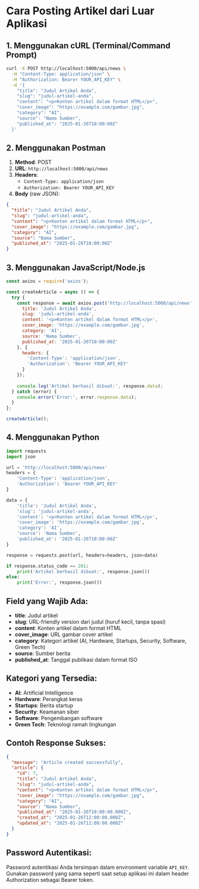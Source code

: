 # Cara Posting Artikel dari Luar Aplikasi

## 1. Menggunakan cURL (Terminal/Command Prompt)

```bash
curl -X POST http://localhost:5000/api/news \
  -H "Content-Type: application/json" \
  -H "Authorization: Bearer YOUR_API_KEY" \
  -d '{
    "title": "Judul Artikel Anda",
    "slug": "judul-artikel-anda",
    "content": "<p>Konten artikel dalam format HTML</p>",
    "cover_image": "https://example.com/gambar.jpg",
    "category": "AI",
    "source": "Nama Sumber",
    "published_at": "2025-01-26T10:00:00Z"
  }'
```

## 2. Menggunakan Postman

1. **Method**: POST
2. **URL**: `http://localhost:5000/api/news`
3. **Headers**:
   - `Content-Type: application/json`
   - `Authorization: Bearer YOUR_API_KEY`
4. **Body** (raw JSON):
```json
{
  "title": "Judul Artikel Anda",
  "slug": "judul-artikel-anda",
  "content": "<p>Konten artikel dalam format HTML</p>",
  "cover_image": "https://example.com/gambar.jpg",
  "category": "AI",
  "source": "Nama Sumber",
  "published_at": "2025-01-26T10:00:00Z"
}
```

## 3. Menggunakan JavaScript/Node.js

```javascript
const axios = require('axios');

const createArticle = async () => {
  try {
    const response = await axios.post('http://localhost:5000/api/news', {
      title: 'Judul Artikel Anda',
      slug: 'judul-artikel-anda',
      content: '<p>Konten artikel dalam format HTML</p>',
      cover_image: 'https://example.com/gambar.jpg',
      category: 'AI',
      source: 'Nama Sumber',
      published_at: '2025-01-26T10:00:00Z'
    }, {
      headers: {
        'Content-Type': 'application/json',
        'Authorization': 'Bearer YOUR_API_KEY'
      }
    });
    
    console.log('Artikel berhasil dibuat:', response.data);
  } catch (error) {
    console.error('Error:', error.response.data);
  }
};

createArticle();
```

## 4. Menggunakan Python

```python
import requests
import json

url = 'http://localhost:5000/api/news'
headers = {
    'Content-Type': 'application/json',
    'Authorization': 'Bearer YOUR_API_KEY'
}

data = {
    'title': 'Judul Artikel Anda',
    'slug': 'judul-artikel-anda',
    'content': '<p>Konten artikel dalam format HTML</p>',
    'cover_image': 'https://example.com/gambar.jpg',
    'category': 'AI',
    'source': 'Nama Sumber',
    'published_at': '2025-01-26T10:00:00Z'
}

response = requests.post(url, headers=headers, json=data)

if response.status_code == 201:
    print('Artikel berhasil dibuat:', response.json())
else:
    print('Error:', response.json())
```

## Field yang Wajib Ada:

- **title**: Judul artikel
- **slug**: URL-friendly version dari judul (huruf kecil, tanpa spasi)
- **content**: Konten artikel dalam format HTML
- **cover_image**: URL gambar cover artikel
- **category**: Kategori artikel (AI, Hardware, Startups, Security, Software, Green Tech)
- **source**: Sumber berita
- **published_at**: Tanggal publikasi dalam format ISO

## Kategori yang Tersedia:

- **AI**: Artificial Intelligence
- **Hardware**: Perangkat keras
- **Startups**: Berita startup
- **Security**: Keamanan siber
- **Software**: Pengembangan software
- **Green Tech**: Teknologi ramah lingkungan

## Contoh Response Sukses:

```json
{
  "message": "Article created successfully",
  "article": {
    "id": 7,
    "title": "Judul Artikel Anda",
    "slug": "judul-artikel-anda",
    "content": "<p>Konten artikel dalam format HTML</p>",
    "cover_image": "https://example.com/gambar.jpg",
    "category": "AI",
    "source": "Nama Sumber",
    "published_at": "2025-01-26T10:00:00.000Z",
    "created_at": "2025-01-26T12:00:00.000Z",
    "updated_at": "2025-01-26T12:00:00.000Z"
  }
}
```

## Password Autentikasi:
Password autentikasi Anda tersimpan dalam environment variable `API_KEY`. 
Gunakan password yang sama seperti saat setup aplikasi ini dalam header Authorization sebagai Bearer token.